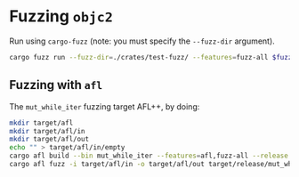 # Fuzzing `objc2`

Run using `cargo-fuzz` (note: you must specify the `--fuzz-dir` argument).

```sh
cargo fuzz run --fuzz-dir=./crates/test-fuzz/ --features=fuzz-all $fuzz_target
```

## Fuzzing with `afl`

The `mut_while_iter` fuzzing target AFL++, by doing:

```sh
mkdir target/afl
mkdir target/afl/in
mkdir target/afl/out
echo "" > target/afl/in/empty
cargo afl build --bin mut_while_iter --features=afl,fuzz-all --release
cargo afl fuzz -i target/afl/in -o target/afl/out target/release/mut_while_iter
```
